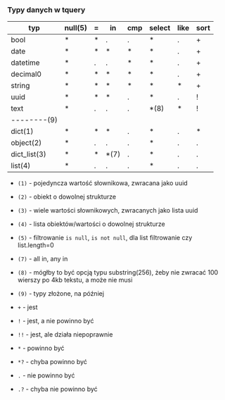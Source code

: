 ### Typy danych w tquery

| typ          | null(5) | = | in   | cmp | select | like | sort |
|--------------|---------|---|------|-----|--------|------|------|
| bool         | *       | * | .    | .   | *      | .    | +    |
| date         | *       | * | *    | *   | *      | .    | +    |
| datetime     | *       | . | .    | *   | *      | .    | +    |
| decimal0     | *       | * | *    | *   | *      | .    | +    |
| string       | *       | * | *    | *   | *      | *    | +    |
| uuid         | *       | * | *    | .   | *      | .    | !    |
| text         | *       | . | .    | .   | *(8)   | *    | !    |
| --------(9)  |         |   |      |     |        |      |      |
| dict(1)      | *       | * | *    | .   | *      | .    | *    |
| object(2)    | *       | . | .    | .   | *      | .    | .    |
| dict_list(3) | *       | * | *(7) | .   | *      | .    | .    |
| list(4)      | *       | . | .    | .   | *      | .    | .    |

- `(1)` - pojedyncza wartość słownikowa, zwracana jako uuid
- `(2)` - obiekt o dowolnej strukturze
- `(3)` - wiele wartości słownikowych, zwracanych jako lista uuid
- `(4)` - lista obiektów/wartości o dowolnej strukturze
- `(5)` - filtrowanie `is null`, `is not null`, dla list filtrowanie czy list.length=0
- `(7)` - all in, any in
- `(8)` - mógłby to być opcją typu substring(256), żeby nie zwracać 100 wierszy po 4kb tekstu, a może nie musi
- `(9)` - typy złożone, na później

- `+` - jest
- `!` - jest, a nie powinno być
- `!!` - jest, ale działa niepoprawnie
- `*` - powinno być
- `*?` - chyba powinno być
- `.` - nie powinno być
- `.?` - chyba nie powinno być
